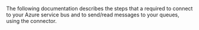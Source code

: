 The following documentation describes the steps that a required to connect to your Azure service bus and to send/read messages to your queues, using the connector.
